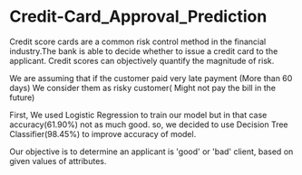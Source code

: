 # Credit-Card_Approval_Prediction

Credit score cards are a common risk control method in the financial industry.The bank is able to decide whether to issue a credit card to the applicant. Credit scores can objectively quantify the magnitude of risk.

We are assuming that if the customer paid very late payment (More than 60 days)  We 
consider them as risky customer( Might not pay the bill in the future)

First, We used Logistic Regression to train our model but in that case accuracy(61.90%) not as much good. so, we decided to use Decision Tree Classifier(98.45%) to improve accuracy of model.

Our objective is to determine an applicant is 'good' or 'bad' client, based on given values of attributes.
